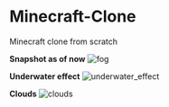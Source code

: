 # Minecraft-Clone
Minecraft clone from scratch

**Snapshot as of now**
![fog](https://github.com/Oakmura/Minecraft-Clone/assets/89961585/1cf97964-3441-440c-9df9-dc0651d208e6)

**Underwater effect**
![underwater_effect](https://github.com/Oakmura/Minecraft-Clone/assets/89961585/878cbd1e-9936-4968-8e5c-8edd7c7068e6)

**Clouds**
![clouds](https://github.com/Oakmura/Minecraft-Clone/assets/89961585/d0a26c8e-7c0c-4535-9ee1-74a6eaefb724)
